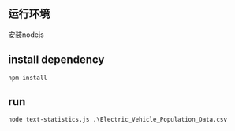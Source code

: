 ## 运行环境

安装nodejs

## install dependency

`npm install`

## run

`node text-statistics.js .\Electric_Vehicle_Population_Data.csv`

